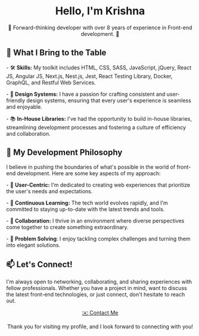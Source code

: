 <h1 align="center">Hello, I'm Krishna </h1>
<p align="center">
  🚀 Forward-thinking developer with over 8 years of experience in Front-end development. 🚀
</p>

<h2>🎯 What I Bring to the Table</h2>

 <span>-<span> 🛠️ **Skills:** My toolkit includes HTML, CSS, SASS, JavaScript, jQuery, React JS, Angular JS, Next.js, Nest.js, Jest, React Testing Library, Docker, GraphQL, and Restful Web Services. 

<span> - </span> 🎨 **Design Systems:** I have a passion for crafting consistent and user-friendly design systems, ensuring that every user's experience is seamless and enjoyable.

<span> -</span> 📚 **In-House Libraries:** I've had the opportunity to build in-house libraries, streamlining development processes and fostering a culture of efficiency and collaboration.

<h2>🚀 My Development Philosophy</h2>

<p>
  I believe in pushing the boundaries of what's possible in the world of front-end development. Here are some key aspects of my approach:
</p>

<span> - <span> 🎯 **User-Centric:** I'm dedicated to creating web experiences that prioritize the user's needs and expectations.

<span> - <span>  📖 **Continuous Learning:** The tech world evolves rapidly, and I'm committed to staying up-to-date with the latest trends and tools.

<span> - </span> 🤝 **Collaboration:** I thrive in an environment where diverse perspectives come together to create something extraordinary.

<span> - <span> 🧩 **Problem Solving**: I enjoy tackling complex challenges and turning them into elegant solutions.

<h2>📫 Let's Connect!</h2>

<p>
  I'm always open to networking, collaborating, and sharing experiences with fellow professionals. Whether you have a project in mind, want to discuss the latest front-end technologies, or just connect, don't hesitate to reach out.
</p>

<p align="center">
  <a href="mailto:youremail@example.com">✉️ Contact Me</a>
</p>

<p align="center">
  Thank you for visiting my profile, and I look forward to connecting with you!
</p>
